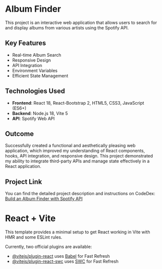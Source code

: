 # Album Finder

This project is an interactive web application that allows users to search for and display albums from various artists using the Spotify API.

## Key Features

- Real-time Album Search
- Responsive Design
- API Integration
- Environment Variables
- Efficient State Management

## Technologies Used

- **Frontend**: React 18, React-Bootstrap 2, HTML5, CSS3, JavaScript (ES6+)
- **Backend**: Node.js 18, Vite 5
- **API**: Spotify Web API

## Outcome

Successfully created a functional and aesthetically pleasing web application, which improved my understanding of React components, hooks, API integration, and responsive design. This project demonstrated my ability to integrate third-party APIs and manage state effectively in a React application.

## Project Link

You can find the detailed project description and instructions on CodeDex: [Build an Album Finder with Spotify API](https://www.codedex.io/projects/build-an-album-finder-with-spotify-api)


# React + Vite

This template provides a minimal setup to get React working in Vite with HMR and some ESLint rules.

Currently, two official plugins are available:

- [@vitejs/plugin-react](https://github.com/vitejs/vite-plugin-react/blob/main/packages/plugin-react/README.md) uses [Babel](https://babeljs.io/) for Fast Refresh
- [@vitejs/plugin-react-swc](https://github.com/vitejs/vite-plugin-react-swc) uses [SWC](https://swc.rs/) for Fast Refresh
